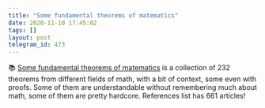 ```yaml
---
title: "Some fundamental theorems of matematics"
date: 2020-11-10 17:45:02
tags: []
layout: post
telegram_id: 473
---
```


📚 [Some fundamental theorems of matematics](http://people.math.harvard.edu/~knill/graphgeometry/papers/fundamental.pdf) is a collection of 232 theorems from different fields of math, with a bit of context, some even with proofs. Some of them are understandable without remembering much about math, some of them are pretty hardcore. References list has 661 articles!
